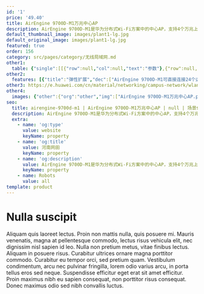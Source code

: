 ```yaml
---
id: '1'
price: '49.40'
title: AirEngine 9700D-M1万兆中心AP
description: AirEngine 9700D-M1是华为分布式Wi-Fi方案中的中心AP，支持4个万兆上行接口，可以直连多个Wi-Fi 6远端单元部署到室内。万兆中心AP和Wi-Fi 6远端单元之间使用网线连接，集中处理业务转发。适用于学校、酒店、医院以及办公会议室等房间密度大、墙体结构复杂、业务带宽高的场景。
default_thumbnail_image: images/plant1-lg.jpg
default_original_image: images/plant1-lg.jpg
featured: true
order: 156
category: src/pages/category/无线局域网.md
other1: 
  table: {"single":[[{"row":null,"col":null,"text":"参数"},{"row":null,"col":null,"text":"AirEngine 9700D-M1万兆中心AP"}],[{"row":null,"col":null,"text":"尺寸（宽 x 深 x 高）"},{"row":null,"col":null,"text":"442mm×220mm×43.6mm"}],[{"row":null,"col":null,"text":"电源输入"},{"row":null,"col":null,"text":"额定电压：100V ~ 240V AC，50/60Hz"}],[{"row":null,"col":null,"text":"最大功耗"},{"row":null,"col":null,"text":"433.8 W（其中设备功耗53.8W，PoE out功耗380W）"}],[{"row":null,"col":null,"text":"端口"},{"row":null,"col":null,"text":"24×GE + 4×10GE SFP+"}],[{"row":null,"col":null,"text":"无线用户接入能力"},{"row":null,"col":null,"text":"最大关联用户数：4096\n最大并发用户数：1024"}],[{"row":null,"col":null,"text":"转发能力"},{"row":null,"col":null,"text":"40Gbps\n"}],[{"row":null,"col":null,"text":"可管理远端单元数"},{"row":null,"col":null,"text":"24（通过交换机可扩展到48个）"}]]}
other2:
  features: [{"title":"弹性扩展","dec":["AirEngine 9700D-M1可直接连接24个远端单元，并最多可通过交换机扩展至48个远端单元"]},{"title":"简易管理","dec":["远端单元不占用AC License，只需管理少量AirEngine 9700D-M1，近万个房间只需要200个AP的管理开销"]},{"title":"云管理","dec":["可通过华为云管理平台对AP设备及业务进行管理和运维，节省网络运维成本"]}]
other3: https://e.huawei.com/cn/material/networking/campus-network/wlan/0691727bcca647edbca9fabc43ebc7d0
other4:
  images: {"other":{"org":"other","img":["AirEngine 9700D-M1万兆中心AP.png"]}}
seo:
  title: airengine-9700d-m1 | AirEngine 9700D-M1万兆中心AP | null | 场景化产品系列 | 无线局域网 | 企业网络
  description: AirEngine 9700D-M1是华为分布式Wi-Fi方案中的中心AP，支持4个万兆上行接口，可以直连多个Wi-Fi 6远端单元部署到室内。万兆中心AP和Wi-Fi 6远端单元之间使用网线连接，集中处理业务转发。适用于学校、酒店、医院以及办公会议室等房间密度大、墙体结构复杂、业务带宽高的场景。
  extra:
    - name: 'og:type'
      value: website
      keyName: property
    - name: 'og:title'
      value: 河南网田
      keyName: property
    - name: 'og:description'
      value: AirEngine 9700D-M1是华为分布式Wi-Fi方案中的中心AP，支持4个万兆上行接口，可以直连多个Wi-Fi 6远端单元部署到室内。万兆中心AP和Wi-Fi 6远端单元之间使用网线连接，集中处理业务转发。适用于学校、酒店、医院以及办公会议室等房间密度大、墙体结构复杂、业务带宽高的场景。
      keyName: property
    - name: Robots
      value: all
template: product
---
```


# Nulla suscipit

Aliquam quis laoreet lectus. Proin non mattis nulla, quis posuere mi. Mauris venenatis, magna at pellentesque commodo, lectus risus vehicula elit, nec dignissim nisl sapien id leo. Nulla non pretium metus, vitae finibus lectus. Aliquam in posuere risus. Curabitur ultrices ornare magna porttitor commodo. Curabitur eu tempor orci, sed pretium quam. Vestibulum condimentum, arcu nec pulvinar fringilla, lorem odio varius arcu, in porta tellus eros sed neque. Suspendisse efficitur eget erat sit amet efficitur. Proin maximus nibh eu sapien consequat, non porttitor risus consequat. Donec maximus odio sed nibh convallis luctus.